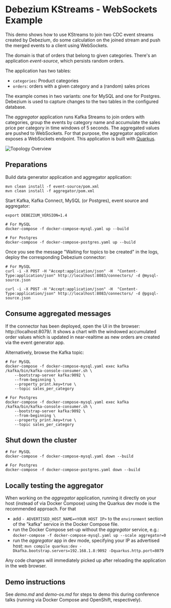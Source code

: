 # Debezium KStreams - WebSockets Example

This demo shows how to use KStreams to join two CDC event streams created by Debezium,
do some calculation on the joined stream and push the merged events to a client using WebSockets.

The domain is that of orders that belong to given categories.
There's an application _event-source_, which persists random orders.

The application has two tables:

* `categories`: Product categories
* `orders`: orders with a given category and a (random) sales prices

The example comes in two variants: one for MySQL and one for Postgres.
Debezium is used to capture changes to the two tables in the configured database.

The _aggregator_ application runs Kafka Streams to join orders with categories,
group the events by category name and accumulate the sales price per category in time windows of 5 seconds.
The aggregated values are pushed to WebSockets.
For that purpose, the aggregator application exposes a WebSockets endpoint.
This application is built with [Quarkus](https://quarkus.io/).

![Topology Overview](docker-compose.png)

## Preparations

Build data generator application and aggregator application:

```shell
mvn clean install -f event-source/pom.xml
mvn clean install -f aggregator/pom.xml
```

Start Kafka, Kafka Connect, MySQL (or Postgres), event source and aggregator:

```shell
export DEBEZIUM_VERSION=1.4

# For MySQL
docker-compose -f docker-compose-mysql.yaml up --build

# For Postgres
docker-compose -f docker-compose-postgres.yaml up --build
```

Once you see the message "Waiting for topics to be created" in the logs,
deploy the corresponding Debezium connector:

```shell
# For MySQL
curl -i -X POST -H "Accept:application/json" -H  "Content-Type:application/json" http://localhost:8083/connectors/ -d @mysql-source.json

curl -i -X POST -H "Accept:application/json" -H  "Content-Type:application/json" http://localhost:8083/connectors/ -d @pgsql-source.json
```

## Consume aggregated messages

If the connector has been deployed, open the UI in the browser: http://localhost:8079/.
It shows a chart with the windowed accumulated order values which is updated in near-realtime as new orders are created via the event generator app.

Alternatively, browse the Kafka topic:

```shell
# For MySQL
docker-compose -f docker-compose-mysql.yaml exec kafka /kafka/bin/kafka-console-consumer.sh \
    --bootstrap-server kafka:9092 \
    --from-beginning \
    --property print.key=true \
    --topic sales_per_category

# For Postgres
docker-compose -f docker-compose-mysql.yaml exec kafka /kafka/bin/kafka-console-consumer.sh \
    --bootstrap-server kafka:9092 \
    --from-beginning \
    --property print.key=true \
    --topic sales_per_category
```

## Shut down the cluster

```shell
# For MySQL
docker-compose -f docker-compose-mysql.yaml down --build

# For Postgres
docker-compose -f docker-compose-postgres.yaml down --build
```

## Locally testing the aggregator

When working on the _aggregator_ application, running it directly on your host (instead of via Docker Compose)
using the Quarkus dev mode is the recommended approach.
For that

* add `- ADVERTISED_HOST_NAME=<YOUR HOST IP>` to the `environment` section of the "kafka" service in the Docker Compose file.
* run the Docker Compose set-up without the _aggregator_ service, e.g.: `docker-compose -f docker-compose-mysql.yaml up --scale aggregator=0`
* run the *aggregator* app in dev mode, specifying your IP as advertised host: `mvn compile quarkus:dev -Dkafka.bootstrap.servers=192.168.1.8:9092 -Dquarkus.http.port=8079`

Any code changes will immediately picked up after reloading the application in the web browser.

## Demo instructions

See _demo.md_ and _demo-os.md_ for steps to demo this during conference talks (running via Docker Compose and OpenShift, respectively).
